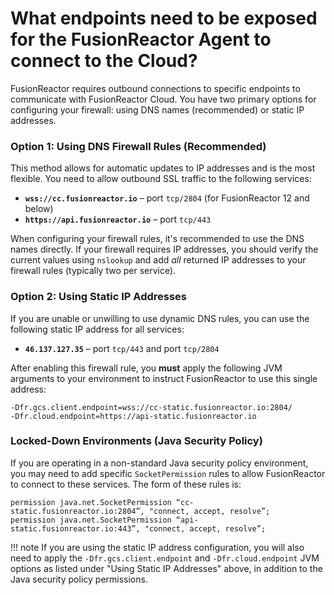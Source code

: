 # What endpoints need to be exposed for the FusionReactor Agent to connect to the Cloud?

FusionReactor requires outbound connections to specific endpoints to communicate with FusionReactor Cloud. You have two primary options for configuring your firewall: using DNS names (recommended) or static IP addresses.

### Option 1: Using DNS Firewall Rules (Recommended)

This method allows for automatic updates to IP addresses and is the most flexible. You need to allow outbound SSL traffic to the following services:

* **`wss://cc.fusionreactor.io`** – port `tcp/2804` (for FusionReactor 12 and below)
* **`https://api.fusionreactor.io`** – port `tcp/443`

When configuring your firewall rules, it's recommended to use the DNS names directly. If your firewall requires IP addresses, you should verify the current values using `nslookup` and add *all* returned IP addresses to your firewall rules (typically two per service).

### Option 2: Using Static IP Addresses 

If you are unable or unwilling to use dynamic DNS rules, you can use the following static IP address for all services:

* **`46.137.127.35`** – port `tcp/443` and port `tcp/2804`

After enabling this firewall rule, you **must** apply the following JVM arguments to your environment to instruct FusionReactor to use this single address:

```
-Dfr.gcs.client.endpoint=wss://cc-static.fusionreactor.io:2804/
-Dfr.cloud.endpoint=https://api-static.fusionreactor.io
```

### Locked-Down Environments (Java Security Policy)

If you are operating in a non-standard Java security policy environment, you may need to add specific `SocketPermission` rules to allow FusionReactor to connect to these services. The form of these rules is:

```
permission java.net.SocketPermission “cc-static.fusionreactor.io:2804”, "connect, accept, resolve”;
permission java.net.SocketPermission “api-static.fusionreactor.io:443”, "connect, accept, resolve”;
```

!!! note
    If you are using the static IP address configuration, you will also need to apply the `-Dfr.gcs.client.endpoint` and `-Dfr.cloud.endpoint` JVM options as listed under "Using Static IP Addresses" above, in addition to the Java security policy permissions.